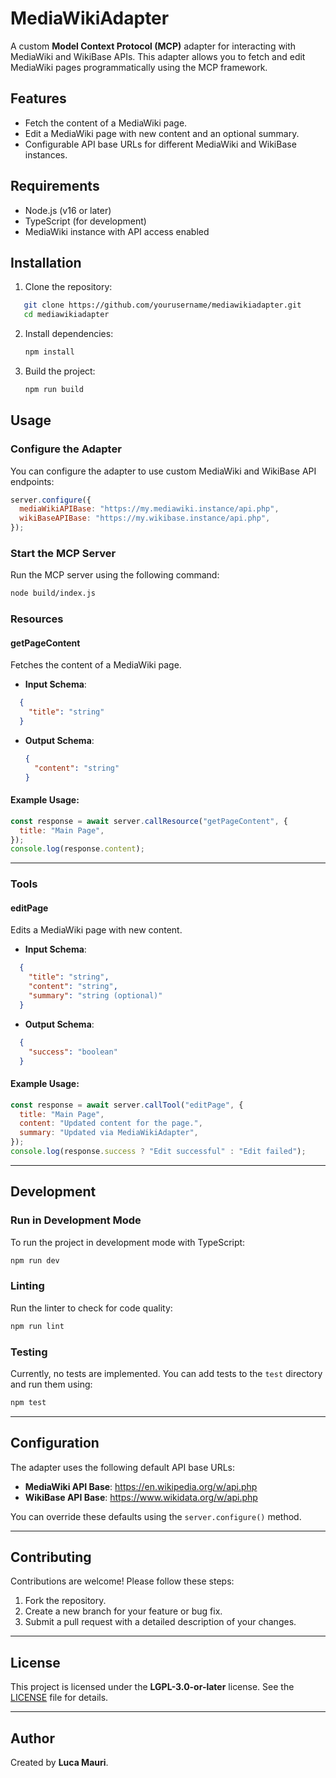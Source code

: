 # MediaWikiAdapter

A custom **Model Context Protocol (MCP)** adapter for interacting with MediaWiki and WikiBase APIs. This adapter allows you to fetch and edit MediaWiki pages programmatically using the MCP framework.

## Features

- Fetch the content of a MediaWiki page.
- Edit a MediaWiki page with new content and an optional summary.
- Configurable API base URLs for different MediaWiki and WikiBase instances.

## Requirements

- Node.js (v16 or later)
- TypeScript (for development)
- MediaWiki instance with API access enabled

## Installation

1. Clone the repository:
```bash
   git clone https://github.com/yourusername/mediawikiadapter.git
   cd mediawikiadapter
   ```

2. Install dependencies:
   ```bash
   npm install
   ```

3. Build the project:
   ```bash
   npm run build
   ```

## Usage

### Configure the Adapter

You can configure the adapter to use custom MediaWiki and WikiBase API endpoints:

```javascript
server.configure({
  mediaWikiAPIBase: "https://my.mediawiki.instance/api.php",
  wikiBaseAPIBase: "https://my.wikibase.instance/api.php",
});
```

### Start the MCP Server

Run the MCP server using the following command:
```bash
node build/index.js
```

### Resources

#### getPageContent

Fetches the content of a MediaWiki page.

- **Input Schema**:
```json
  {
    "title": "string"
  }
```
- **Output Schema**:
  ```json
  {
    "content": "string"
  }
  ```

#### Example Usage:
```javascript
const response = await server.callResource("getPageContent", {
  title: "Main Page",
});
console.log(response.content);
```
---

### Tools

#### editPage

Edits a MediaWiki page with new content.

- **Input Schema**:
```json
  {
    "title": "string",
    "content": "string",
    "summary": "string (optional)"
  }
```
- **Output Schema**:
```json
  {
    "success": "boolean"
  }
```

#### Example Usage:
```javascript
const response = await server.callTool("editPage", {
  title: "Main Page",
  content: "Updated content for the page.",
  summary: "Updated via MediaWikiAdapter",
});
console.log(response.success ? "Edit successful" : "Edit failed");
```

---

## Development

### Run in Development Mode

To run the project in development mode with TypeScript:
```bash
npm run dev
```

### Linting

Run the linter to check for code quality:
```bash
npm run lint
```

### Testing

Currently, no tests are implemented. You can add tests to the `test` directory and run them using:
```bash
npm test
```

---

## Configuration

The adapter uses the following default API base URLs:

- **MediaWiki API Base**: https://en.wikipedia.org/w/api.php
- **WikiBase API Base**: https://www.wikidata.org/w/api.php

You can override these defaults using the `server.configure()` method.

---

## Contributing

Contributions are welcome! Please follow these steps:

1. Fork the repository.
2. Create a new branch for your feature or bug fix.
3. Submit a pull request with a detailed description of your changes.

---

## License

This project is licensed under the **LGPL-3.0-or-later** license. See the [LICENSE](LICENSE) file for details.

---

## Author

Created by **Luca Mauri**.